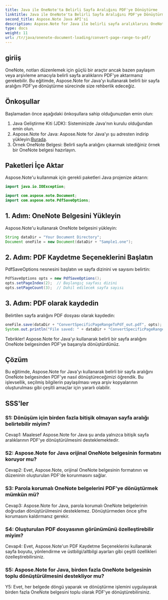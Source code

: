 ```yaml
---
title: Java ile OneNote'ta Belirli Sayfa Aralığını PDF'ye Dönüştürme
linktitle: Java ile OneNote'ta Belirli Sayfa Aralığını PDF'ye Dönüştürme
second_title: Aspose.Note Java API'si
description: Aspose.Note for Java ile belirli sayfa aralıklarını OneNote'tan PDF'ye sorunsuz bir şekilde nasıl dönüştüreceğinizi öğrenin. Biçimlendirmeyi ve düzeni zahmetsizce koruyun.
type: docs
weight: 11
url: /tr/java/onenote-document-loading/convert-page-range-to-pdf/
---
```

## giriiş

OneNote, notları düzenlemek için güçlü bir araçtır ancak bazen paylaşım veya arşivleme amacıyla belirli sayfa aralıklarını PDF'ye aktarmanız gerekebilir. Bu eğitimde, Aspose.Note for Java'yı kullanarak belirli bir sayfa aralığını PDF'ye dönüştürme sürecinde size rehberlik edeceğiz.

## Önkoşullar

Başlamadan önce aşağıdaki önkoşullara sahip olduğunuzdan emin olun:

1. Java Geliştirme Kiti (JDK): Sisteminizde Java'nın kurulu olduğundan emin olun.
2.  Aspose.Note for Java: Aspose.Note for Java'yı şu adresten indirip yükleyin:[Burada](https://releases.aspose.com/note/java/).
3. Örnek OneNote Belgesi: Belirli sayfa aralığını çıkarmak istediğiniz örnek bir OneNote belgesi hazırlayın.

## Paketleri İçe Aktar

Aspose.Note'u kullanmak için gerekli paketleri Java projenize aktarın:

```java
import java.io.IOException;

import com.aspose.note.Document;
import com.aspose.note.PdfSaveOptions;
```

## 1. Adım: OneNote Belgesini Yükleyin

Aspose.Note'u kullanarak OneNote belgesini yükleyin:

```java
String dataDir = "Your Document Directory";
Document oneFile = new Document(dataDir + "Sample1.one");
```

## 2. Adım: PDF Kaydetme Seçeneklerini Başlatın

PdfSaveOptions nesnesini başlatın ve sayfa dizinini ve sayısını belirtin:

```java
PdfSaveOptions opts = new PdfSaveOptions();
opts.setPageIndex(2);  // Başlangıç sayfası dizini
opts.setPageCount(3);  // Dahil edilecek sayfa sayısı
```

## 3. Adım: PDF olarak kaydedin

Belirtilen sayfa aralığını PDF dosyası olarak kaydedin:

```java
oneFile.save(dataDir + "ConvertSpecificPageRangeToPdf_out.pdf", opts);
System.out.println("File saved: " + dataDir + "ConvertSpecificPageRangeToPdf_out.pdf");
```

Tebrikler! Aspose.Note for Java'yı kullanarak belirli bir sayfa aralığını OneNote belgesinden PDF'ye başarıyla dönüştürdünüz.

## Çözüm

Bu eğitimde, Aspose.Note for Java'yı kullanarak belirli bir sayfa aralığını OneNote belgesinden PDF'ye nasıl dönüştüreceğimizi öğrendik. Bu işlevsellik, seçilmiş bilgilerin paylaşılması veya arşiv kopyalarının oluşturulması gibi çeşitli amaçlar için yararlı olabilir.

## SSS'ler

### S1: Dönüşüm için birden fazla bitişik olmayan sayfa aralığı belirtebilir miyim?

Cevap1: Maalesef Aspose.Note for Java şu anda yalnızca bitişik sayfa aralıklarının PDF'ye dönüştürülmesini desteklemektedir.

### S2: Aspose.Note for Java orijinal OneNote belgesinin formatını koruyor mu?

Cevap2: Evet, Aspose.Note, orijinal OneNote belgesinin formatının ve düzeninin oluşturulan PDF'de korunmasını sağlar.

### S3: Parola korumalı OneNote belgelerini PDF'ye dönüştürmek mümkün mü?

Cevap3: Aspose.Note for Java, parola korumalı OneNote belgelerinin doğrudan dönüştürülmesini desteklemez. Dönüştürmeden önce şifre korumasını kaldırmanız gerekir.

### S4: Oluşturulan PDF dosyasının görünümünü özelleştirebilir miyim?

Cevap4: Evet, Aspose.Note'un PDF Kaydetme Seçeneklerini kullanarak sayfa boyutu, yönlendirme ve üstbilgi/altbilgi ayarları gibi çeşitli özellikleri özelleştirebilirsiniz.

### S5: Aspose.Note for Java, birden fazla OneNote belgesinin toplu dönüştürülmesini destekliyor mu?

Y5: Evet, her belgede döngü yaparak ve dönüştürme işlemini uygulayarak birden fazla OneNote belgesini toplu olarak PDF'ye dönüştürebilirsiniz.